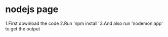 # nodejs page
1.First download the code 
2.Run 'npm install'
3.And also run 'nodemon app' to get the output
